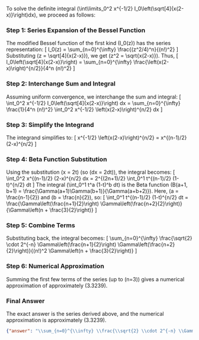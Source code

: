 
To solve the definite integral \(\int\limits_0^2 x^{-1/2} I_0\left(\sqrt[4]{x(2-x)}\right)dx\), we proceed as follows:

### Step 1: Series Expansion of the Bessel Function
The modified Bessel function of the first kind \(I_0(z)\) has the series representation:
\[
I_0(z) = \sum_{n=0}^{\infty} \frac{(z^2/4)^n}{(n!)^2}
\]
Substituting \(z = \sqrt[4]{x(2-x)}\), we get \(z^2 = \sqrt{x(2-x)}\). Thus,
\[
I_0\left(\sqrt[4]{x(2-x)}\right) = \sum_{n=0}^{\infty} \frac{\left(x(2-x)\right)^{n/2}}{4^n (n!)^2}
\]

### Step 2: Interchange Sum and Integral
Assuming uniform convergence, we interchange the sum and integral:
\[
\int_0^2 x^{-1/2} I_0\left(\sqrt[4]{x(2-x)}\right) dx = \sum_{n=0}^{\infty} \frac{1}{4^n (n!)^2} \int_0^2 x^{-1/2} \left(x(2-x)\right)^{n/2} dx
\]

### Step 3: Simplify the Integrand
The integrand simplifies to:
\[
x^{-1/2} \left(x(2-x)\right)^{n/2} = x^{(n-1)/2} (2-x)^{n/2}
\]

### Step 4: Beta Function Substitution
Using the substitution \(x = 2t\) (so \(dx = 2dt\)), the integral becomes:
\[
\int_0^2 x^{(n-1)/2} (2-x)^{n/2} dx = 2^{(2n+1)/2} \int_0^1 t^{(n-1)/2} (1-t)^{n/2} dt
\]
The integral \(\int_0^1 t^a (1-t)^b dt\) is the Beta function \(B(a+1, b+1) = \frac{\Gamma(a+1)\Gamma(b+1)}{\Gamma(a+b+2)}\). Here, \(a = \frac{n-1}{2}\) and \(b = \frac{n}{2}\), so:
\[
\int_0^1 t^{(n-1)/2} (1-t)^{n/2} dt = \frac{\Gamma\left(\frac{n+1}{2}\right) \Gamma\left(\frac{n+2}{2}\right)}{\Gamma\left(n + \frac{3}{2}\right)}
\]

### Step 5: Combine Terms
Substituting back, the integral becomes:
\[
\sum_{n=0}^{\infty} \frac{\sqrt{2} \cdot 2^{-n} \Gamma\left(\frac{n+1}{2}\right) \Gamma\left(\frac{n+2}{2}\right)}{(n!)^2 \Gamma\left(n + \frac{3}{2}\right)}
\]

### Step 6: Numerical Approximation
Summing the first few terms of the series (up to \(n=3\)) gives a numerical approximation of approximately \(3.3239\).

### Final Answer
The exact answer is the series derived above, and the numerical approximation is approximately \(3.3239\).

```json
{"answer": "\\sum_{n=0}^{\\infty} \\frac{\\sqrt{2} \\cdot 2^{-n} \\Gamma\\left(\\frac{n+1}{2}\\right) \\Gamma\\left(\\frac{n+2}{2}\\right)}{(n!)^2 \\Gamma\\left(n + \\frac{3}{2}\\right)}", "numerical_answer": "3.3239"}
```